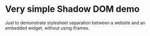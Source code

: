 # Very simple Shadow DOM demo

Just to demonstrate stylesheet separation between a website and an embedded widget, without using iframes.